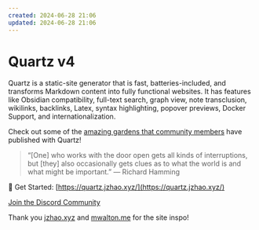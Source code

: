 ```yaml
---
created: 2024-06-28 21:06
updated: 2024-06-28 21:06
---
```

# Quartz v4

Quartz is a static-site generator that is fast, batteries-included, and transforms Markdown content into fully functional websites. It has features like Obsidian compatibility, full-text search, graph view, note transclusion, wikilinks, backlinks, Latex, syntax highlighting, popover previews, Docker Support, and internationalization.

Check out some of the [amazing gardens that community members](https://quartz.jzhao.xyz/notes/showcase/) have published with Quartz!

> “[One] who works with the door open gets all kinds of interruptions, but [they] also occasionally gets clues as to what the world is and what might be important.” — Richard Hamming

🔗 Get Started: [https://quartz.jzhao.xyz/](https://quartz.jzhao.xyz/)

[Join the Discord Community](https://discord.gg/cRFFHYye7t)

Thank you [jzhao.xyz](https://quartz.jzhao.xyz/) and [mwalton.me](https://mwalton.me/) for the site inspo! 
